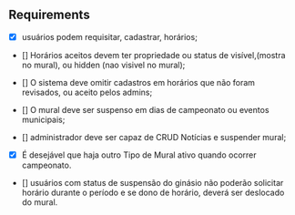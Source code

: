 ## Requirements

- [x] usuários podem requisitar, cadastrar, horários;

- [] Horários aceitos devem ter propriedade ou status de visível,(mostra no mural), ou hidden (nao visivel no mural);

- [] O sistema deve omitir cadastros em horários que não foram revisados, ou aceito pelos admins;

- [] O mural deve ser suspenso em dias de campeonato ou eventos municipais;

- [] administrador deve ser capaz de CRUD Notícias e suspender mural;

- [x] É desejável que haja outro Tipo de Mural ativo quando ocorrer campeonato.

- [] usuários com status de suspensão do ginásio  não poderão solicitar horário durante o período e se dono de horário, deverá ser deslocado do mural.
